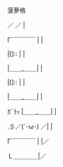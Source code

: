 菠萝格



／    ／ | 

   Γ￣￣￣￣ | | 

   |[]::    | | 

   |＿＿_＿＿| |

   |[]::    | | 

   |＿＿_＿＿| | 

ｶﾞﾗｯ |＿＿_＿＿| | 

.彡／(´･ω･) ／| | 

 Γ￣￣￣￣ | |／ 

 Ｌ＿＿＿＿|／